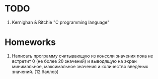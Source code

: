 # TODO

1. Kernighan & Ritchie "C programming language"

# Homeworks

1. Написать программу считывающую из консоли значения пока не встретит 0 (не более 20 значений) и выводящую на экран минимальное, максимальное значения и количество введёных значений. (12 баллов)